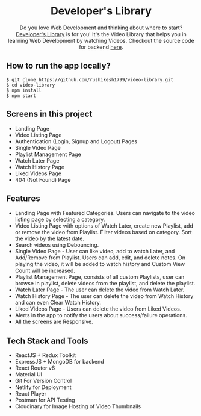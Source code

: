 
<div align="center">
<!--   <img src="/public/logo.png" height="100" width="100" alt="logo"/> -->
  <h1>Developer's Library</h1>
    <p>Do you love Web Development and thinking about where to start? <a href="https://developers-library.netlify.app/">Developer's Library</a> is for you! It's the Video Library that helps you in learning Web Development by watching Videos. Checkout the source code for backend <a href="https://replit.com/@RushikeshBunge1/VideoLibrary-backend#index.js">here</a>.</p>
</div>

## How to run the app locally?
```
$ git clone https://github.com/rushikesh1799/video-library.git
$ cd video-library
$ npm install
$ npm start
```

## Screens in this project
- Landing Page
- Video Listing Page
- Authentication (Login, Signup and Logout) Pages
- Single Video Page
- Playlist Management Page
- Watch Later Page
- Watch History Page
- Liked Videos Page
- 404 (Not Found) Page

## Features
- Landing Page with Featured Categories. Users can navigate to the video listing page by selecting a category.
- Video Listing Page with options of Watch Later, create new Playlist, add or remove the video from Playlist. Filter videos based on category. Sort the video by the latest date.
- Search videos using Debouncing.
- Single Video Page - User can like video, add to watch Later, and Add/Remove from Playlist. Users can add, edit, and delete notes. On playing the video, it will be added to watch history and Custom View Count will be increased.
- Playlist Management Page, consists of all custom Playlists, user can browse in playlist, delete videos from the playlist, and delete the playlist.
- Watch Later Page - The user can delete the video from Watch Later.
- Watch History Page - The user can delete the video from Watch History and can even Clear Watch History.
- Liked Videos Page - Users can delete the video from Liked Videos.
- Alerts in the app to notify the users about success/failure operations.
- All the screens are Responsive.

## Tech Stack and Tools
- ReactJS + Redux Toolkit
- ExpressJS + MongoDB for backend
- React Router v6
- Material UI
- Git For Version Control
- Netlify for Deployment
- React Player
- Postman for API Testing
- Cloudinary for Image Hosting of Video Thumbnails

